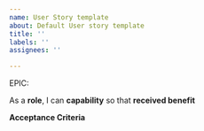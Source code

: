 ```yaml
---
name: User Story template
about: Default User story template
title: ''
labels: ''
assignees: ''

---
```


EPIC: <epic>

As a **role**, I can **capability** so that **received benefit**

**Acceptance Criteria**
